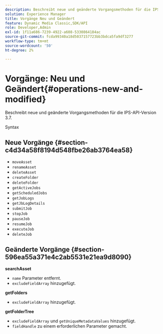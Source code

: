 ```yaml
---
description: Beschreibt neue und geänderte Vorgangsmethoden für die IPS-API-Version 3.7.
solution: Experience Manager
title: Vorgänge Neu und Geändert
feature: Dynamic Media Classic,SDK/API
role: Developer,Admin
exl-id: 1f11a686-7239-4922-a608-5330864184ac
source-git-commit: fcda99340a18d5037157723bb3bdca5fa9df3277
workflow-type: tm+mt
source-wordcount: '50'
ht-degree: 2%

---
```


# Vorgänge: Neu und Geändert{#operations-new-and-modified}

Beschreibt neue und geänderte Vorgangsmethoden für die IPS-API-Version 3.7.

Syntax

## Neue Vorgänge {#section-c4d34a58f8194d548fbe26ab3764ea58}

* `moveAsset`
* `renameAsset`
* `deleteAsset`
* `createFolder`
* `deleteFolder`
* `getActiveJobs`
* `getScheduledJobs`
* `getJobLogs`
* `getJbLogDetails`
* `submitJob`
* `stopJob`
* `pauseJob`
* `resumeJob`
* `executeJob`
* `deleteJob`

## Geänderte Vorgänge {#section-596ea55a371e4c2ab5531e21ea9d8090}

**searchAsset**

* `name` Parameter entfernt.
* `excludeFieldArray` hinzugefügt.

**getFolders**

* `excludeFieldArray` hinzugefügt.

**getFolderTree**

* `excludeFieldArray` und `getUniqueMetadataValues` hinzugefügt.
* `fieldHandle` zu einem erforderlichen Parameter gemacht.
